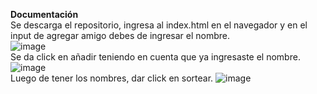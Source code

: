 **Documentación** <br>
Se descarga el repositorio, ingresa al index.html en el navegador y en el input de agregar amigo debes de ingresar el nombre. <br>
![image](https://github.com/user-attachments/assets/4a850e20-3134-4c72-a134-2738a0ee6215) <br>
Se da click en añadir teniendo en cuenta que ya ingresaste el nombre.
![image](https://github.com/user-attachments/assets/9078c593-5b1a-46e0-8ee4-27d0bfa3c76b) <br>
Luego de tener los nombres, dar click en sortear.
![image](https://github.com/user-attachments/assets/9c2bffd4-1ce6-46ec-97a1-69bd07bca1aa)
